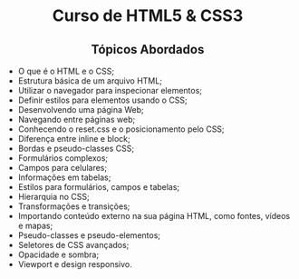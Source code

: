<h1 align="center">Curso de HTML5 & CSS3</h1>
<h2 align="center">Tópicos Abordados</h2>

* O que é o HTML e o CSS;
* Estrutura básica de um arquivo HTML;
* Utilizar o navegador para inspecionar elementos;
* Definir estilos para elementos usando o CSS;
* Desenvolvendo uma página Web;
* Navegando entre páginas web;
* Conhecendo o reset.css e o posicionamento pelo CSS;
* Diferença entre inline e block;
* Bordas e pseudo-classes CSS;
* Formulários complexos;
* Campos para celulares;
* Informações em tabelas;
* Estilos para formulários, campos e tabelas;
* Hierarquia no CSS;
* Transformações e transições;
* Importando conteúdo externo na sua página HTML, como fontes, vídeos e mapas;
* Pseudo-classes e pseudo-elementos;
* Seletores de CSS avançados;
* Opacidade e sombra;
* Viewport e design responsivo.

